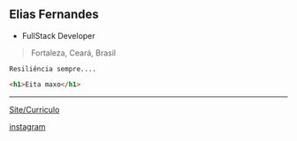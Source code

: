 ## Elias Fernandes

- FullStack Developer
> Fortaleza, Ceará, Brasil


```
Resiliência sempre....
```

```html
<h1>Eita maxo</h1>

```
---

[Site/Curriculo](https://eliasfernandes02.github.io)

[instagram](https://github.com/EliasFernandes02)
